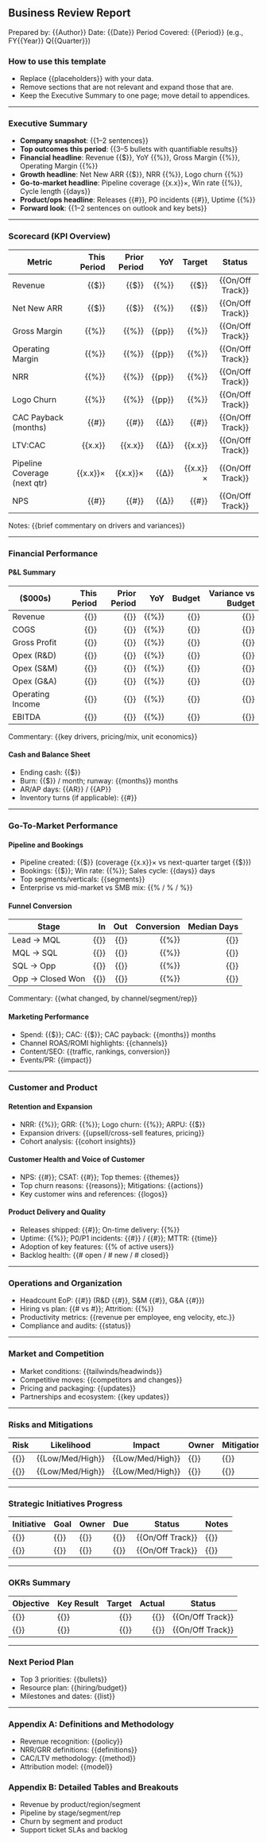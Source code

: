 ## Business Review Report

Prepared by: {{Author}}
Date: {{Date}}
Period Covered: {{Period}} (e.g., FY{{Year}} Q{{Quarter}})

### How to use this template
- Replace {{placeholders}} with your data.
- Remove sections that are not relevant and expand those that are.
- Keep the Executive Summary to one page; move detail to appendices.

---

### Executive Summary
- **Company snapshot**: {{1–2 sentences}}
- **Top outcomes this period**: {{3–5 bullets with quantifiable results}}
- **Financial headline**: Revenue {{$}}, YoY {{%}}, Gross Margin {{%}}, Operating Margin {{%}}
- **Growth headline**: Net New ARR {{$}}, NRR {{%}}, Logo churn {{%}}
- **Go-to-market headline**: Pipeline coverage {{x.x}}×, Win rate {{%}}, Cycle length {{days}}
- **Product/ops headline**: Releases {{#}}, P0 incidents {{#}}, Uptime {{%}}
- **Forward look**: {{1–2 sentences on outlook and key bets}}

---

### Scorecard (KPI Overview)
| Metric | This Period | Prior Period | YoY | Target | Status |
| --- | ---: | ---: | ---: | ---: | :---: |
| Revenue | {{$}} | {{$}} | {{%}} | {{$}} | {{On/Off Track}} |
| Net New ARR | {{$}} | {{$}} | {{%}} | {{$}} | {{On/Off Track}} |
| Gross Margin | {{%}} | {{%}} | {{pp}} | {{%}} | {{On/Off Track}} |
| Operating Margin | {{%}} | {{%}} | {{pp}} | {{%}} | {{On/Off Track}} |
| NRR | {{%}} | {{%}} | {{pp}} | {{%}} | {{On/Off Track}} |
| Logo Churn | {{%}} | {{%}} | {{pp}} | {{%}} | {{On/Off Track}} |
| CAC Payback (months) | {{#}} | {{#}} | {{Δ}} | {{#}} | {{On/Off Track}} |
| LTV:CAC | {{x.x}} | {{x.x}} | {{Δ}} | {{x.x}} | {{On/Off Track}} |
| Pipeline Coverage (next qtr) | {{x.x}}× | {{x.x}}× | {{Δ}} | {{x.x}}× | {{On/Off Track}} |
| NPS | {{#}} | {{#}} | {{Δ}} | {{#}} | {{On/Off Track}} |

Notes: {{brief commentary on drivers and variances}}

---

### Financial Performance
#### P&L Summary
| ($000s) | This Period | Prior Period | YoY | Budget | Variance vs Budget |
| --- | ---: | ---: | ---: | ---: | ---: |
| Revenue | {{}} | {{}} | {{%}} | {{}} | {{}} |
| COGS | {{}} | {{}} | {{%}} | {{}} | {{}} |
| Gross Profit | {{}} | {{}} | {{%}} | {{}} | {{}} |
| Opex (R&D) | {{}} | {{}} | {{%}} | {{}} | {{}} |
| Opex (S&M) | {{}} | {{}} | {{%}} | {{}} | {{}} |
| Opex (G&A) | {{}} | {{}} | {{%}} | {{}} | {{}} |
| Operating Income | {{}} | {{}} | {{%}} | {{}} | {{}} |
| EBITDA | {{}} | {{}} | {{%}} | {{}} | {{}} |

Commentary: {{key drivers, pricing/mix, unit economics}}

#### Cash and Balance Sheet
- Ending cash: {{$}}
- Burn: {{$}} / month; runway: {{months}} months
- AR/AP days: {{AR}} / {{AP}}
- Inventory turns (if applicable): {{#}}

---

### Go-To-Market Performance
#### Pipeline and Bookings
- Pipeline created: {{$}} (coverage {{x.x}}× vs next-quarter target {{$}})
- Bookings: {{$}}; Win rate: {{%}}; Sales cycle: {{days}} days
- Top segments/verticals: {{segments}}
- Enterprise vs mid-market vs SMB mix: {{% / % / %}}

#### Funnel Conversion
| Stage | In | Out | Conversion | Median Days |
| --- | ---: | ---: | ---: | ---: |
| Lead → MQL | {{}} | {{}} | {{%}} | {{}} |
| MQL → SQL | {{}} | {{}} | {{%}} | {{}} |
| SQL → Opp | {{}} | {{}} | {{%}} | {{}} |
| Opp → Closed Won | {{}} | {{}} | {{%}} | {{}} |

Commentary: {{what changed, by channel/segment/rep}}

#### Marketing Performance
- Spend: {{$}}; CAC: {{$}}; CAC payback: {{months}} months
- Channel ROAS/ROMI highlights: {{channels}}
- Content/SEO: {{traffic, rankings, conversion}}
- Events/PR: {{impact}}

---

### Customer and Product
#### Retention and Expansion
- NRR: {{%}}; GRR: {{%}}; Logo churn: {{%}}; ARPU: {{$}}
- Expansion drivers: {{upsell/cross-sell features, pricing}}
- Cohort analysis: {{cohort insights}}

#### Customer Health and Voice of Customer
- NPS: {{#}}; CSAT: {{#}}; Top themes: {{themes}}
- Top churn reasons: {{reasons}}; Mitigations: {{actions}}
- Key customer wins and references: {{logos}}

#### Product Delivery and Quality
- Releases shipped: {{#}}; On-time delivery: {{%}}
- Uptime: {{%}}; P0/P1 incidents: {{#}} / {{#}}; MTTR: {{time}}
- Adoption of key features: {{% of active users}}
- Backlog health: {{# open / # new / # closed}}

---

### Operations and Organization
- Headcount EoP: {{#}} (R&D {{#}}, S&M {{#}}, G&A {{#}})
- Hiring vs plan: {{# vs #}}; Attrition: {{%}}
- Productivity metrics: {{revenue per employee, eng velocity, etc.}}
- Compliance and audits: {{status}}

---

### Market and Competition
- Market conditions: {{tailwinds/headwinds}}
- Competitive moves: {{competitors and changes}}
- Pricing and packaging: {{updates}}
- Partnerships and ecosystem: {{key updates}}

---

### Risks and Mitigations
| Risk | Likelihood | Impact | Owner | Mitigation |
| --- | :---: | :---: | --- | --- |
| {{}} | {{Low/Med/High}} | {{Low/Med/High}} | {{}} | {{}} |
| {{}} | {{Low/Med/High}} | {{Low/Med/High}} | {{}} | {{}} |

---

### Strategic Initiatives Progress
| Initiative | Goal | Owner | Due | Status | Notes |
| --- | --- | --- | --- | :---: | --- |
| {{}} | {{}} | {{}} | {{}} | {{On/Off Track}} | {{}} |
| {{}} | {{}} | {{}} | {{}} | {{On/Off Track}} | {{}} |

---

### OKRs Summary
| Objective | Key Result | Target | Actual | Status |
| --- | --- | ---: | ---: | :---: |
| {{}} | {{}} | {{}} | {{}} | {{On/Off Track}} |
| {{}} | {{}} | {{}} | {{}} | {{On/Off Track}} |

---

### Next Period Plan
- Top 3 priorities: {{bullets}}
- Resource plan: {{hiring/budget}}
- Milestones and dates: {{list}}

---

### Appendix A: Definitions and Methodology
- Revenue recognition: {{policy}}
- NRR/GRR definitions: {{definitions}}
- CAC/LTV methodology: {{method}}
- Attribution model: {{model}}

### Appendix B: Detailed Tables and Breakouts
- Revenue by product/region/segment
- Pipeline by stage/segment/rep
- Churn by segment and product
- Support ticket SLAs and backlog

